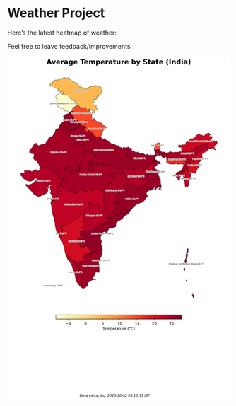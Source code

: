 # Weather Project

Here’s the latest heatmap of weather:

Feel free to leave feedback/improvements.

![India Heatmap](docs/assets/india_heatmap.png?v=DD9FD1)
